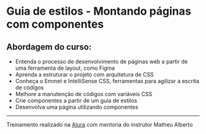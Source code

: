 # Guia de estilos - Montando páginas com componentes



## Abordagem do curso:

- Entenda o processo de desenvolvimento de páginas web a partir de uma ferramenta de layout, como Figma
- Aprenda a estruturar o projeto com arquitetura de CSS
- Conheça o Emmet e IntelliSense CSS, ferramentas para agilizar a escrita de códigos
- Melhore a manutenção de códigos com variáveis CSS
- Crie componentes a partir de um guia de estilos
- Desenvolva uma página utilizando componentes

---

Treinamento realizado na [Alura](https://cursos.alura.com.br/course/guia-estilos-paginas-componentes) com mentoria do instrutor Matheu Alberto